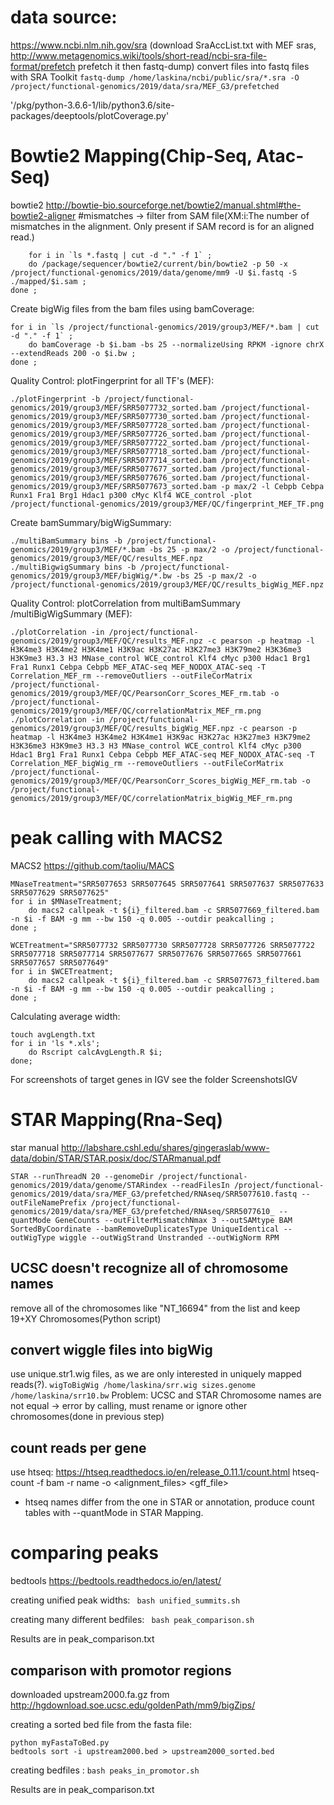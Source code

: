 # data source:
https://www.ncbi.nlm.nih.gov/sra (download SraAccList.txt with MEF sras, 
http://www.metagenomics.wiki/tools/short-read/ncbi-sra-file-format/prefetch
prefetch it then fastq-dump)
convert files into fastq files with SRA Toolkit
`fastq-dump /home/laskina/ncbi/public/sra/*.sra -O /project/functional-genomics/2019/data/sra/MEF_G3/prefetched`

'/pkg/python-3.6.6-1/lib/python3.6/site-packages/deeptools/plotCoverage.py'


# Bowtie2 Mapping(Chip-Seq, Atac-Seq)
bowtie2 http://bowtie-bio.sourceforge.net/bowtie2/manual.shtml#the-bowtie2-aligner
#mismatches -> filter from SAM file(XM:i:<N>The number of mismatches in the alignment. Only present if SAM record is for an aligned read.)
``` 
    for i in `ls *.fastq | cut -d "." -f 1` ;
    do /package/sequencer/bowtie2/current/bin/bowtie2 -p 50 -x /project/functional-genomics/2019/data/genome/mm9 -U $i.fastq -S ./mapped/$i.sam ;
done ;
 ```
Create bigWig files from the bam files using bamCoverage:
``` 
for i in `ls /project/functional-genomics/2019/group3/MEF/*.bam | cut -d "." -f 1` ;
	do bamCoverage -b $i.bam -bs 25 --normalizeUsing RPKM -ignore chrX --extendReads 200 -o $i.bw ;
done ;
 ```
Quality Control:
plotFingerprint for all TF's (MEF):
``` 
./plotFingerprint -b /project/functional-genomics/2019/group3/MEF/SRR5077732_sorted.bam /project/functional-genomics/2019/group3/MEF/SRR5077730_sorted.bam /project/functional-genomics/2019/group3/MEF/SRR5077728_sorted.bam /project/functional-genomics/2019/group3/MEF/SRR5077726_sorted.bam /project/functional-genomics/2019/group3/MEF/SRR5077722_sorted.bam /project/functional-genomics/2019/group3/MEF/SRR5077718_sorted.bam /project/functional-genomics/2019/group3/MEF/SRR5077714_sorted.bam /project/functional-genomics/2019/group3/MEF/SRR5077677_sorted.bam /project/functional-genomics/2019/group3/MEF/SRR5077676_sorted.bam /project/functional-genomics/2019/group3/MEF/SRR5077673_sorted.bam -p max/2 -l Cebpb Cebpa Runx1 Fra1 Brg1 Hdac1 p300 cMyc Klf4 WCE_control -plot /project/functional-genomics/2019/group3/MEF/QC/fingerprint_MEF_TF.png 
 ``` 
Create bamSummary/bigWigSummary:
``` 
./multiBamSummary bins -b /project/functional-genomics/2019/group3/MEF/*.bam -bs 25 -p max/2 -o /project/functional-genomics/2019/group3/MEF/QC/results_MEF.npz
./multiBigwigSummary bins -b /project/functional-genomics/2019/group3/MEF/bigWig/*.bw -bs 25 -p max/2 -o /project/functional-genomics/2019/group3/MEF/QC/results_bigWig_MEF.npz
```  
Quality Control:
plotCorrelation from multiBamSummary /multiBigWigSummary (MEF):
``` 
./plotCorrelation -in /project/functional-genomics/2019/group3/MEF/QC/results_MEF.npz -c pearson -p heatmap -l H3K4me3 H3K4me2 H3K4me1 H3K9ac H3K27ac H3K27me3 H3K79me2 H3K36me3 H3K9me3 H3.3 H3 MNase_control WCE_control Klf4 cMyc p300 Hdac1 Brg1 Fra1 Runx1 Cebpa Cebpb MEF_ATAC-seq MEF_NODOX_ATAC-seq -T Correlation_MEF_rm --removeOutliers --outFileCorMatrix /project/functional-genomics/2019/group3/MEF/QC/PearsonCorr_Scores_MEF_rm.tab -o /project/functional-genomics/2019/group3/MEF/QC/correlationMatrix_MEF_rm.png
./plotCorrelation -in /project/functional-genomics/2019/group3/MEF/QC/results_bigWig_MEF.npz -c pearson -p heatmap -l H3K4me3 H3K4me2 H3K4me1 H3K9ac H3K27ac H3K27me3 H3K79me2 H3K36me3 H3K9me3 H3.3 H3 MNase_control WCE_control Klf4 cMyc p300 Hdac1 Brg1 Fra1 Runx1 Cebpa Cebpb MEF_ATAC-seq MEF_NODOX_ATAC-seq -T Correlation_MEF_bigWig_rm --removeOutliers --outFileCorMatrix /project/functional-genomics/2019/group3/MEF/QC/PearsonCorr_Scores_bigWig_MEF_rm.tab -o /project/functional-genomics/2019/group3/MEF/QC/correlationMatrix_bigWig_MEF_rm.png
``` 

 # peak calling with MACS2
MACS2 https://github.com/taoliu/MACS
~~~
MNaseTreatment="SRR5077653 SRR5077645 SRR5077641 SRR5077637 SRR5077633 SRR5077629 SRR5077625"
for i in $MNaseTreatment;
	do macs2 callpeak -t ${i}_filtered.bam -c SRR5077669_filtered.bam -n $i -f BAM -g mm --bw 150 -q 0.005 --outdir peakcalling ;
done ;

WCETreatment="SRR5077732 SRR5077730 SRR5077728 SRR5077726 SRR5077722 SRR5077718 SRR5077714 SRR5077677 SRR5077676 SRR5077665 SRR5077661 SRR5077657 SRR5077649"
for i in $WCETreatment;
	do macs2 callpeak -t ${i}_filtered.bam -c SRR5077673_filtered.bam -n $i -f BAM -g mm --bw 150 -q 0.005 --outdir peakcalling ;
done ;
~~~
Calculating average width:
~~~
touch avgLength.txt
for i in 'ls *.xls';
	do Rscript calcAvgLength.R $i;
done;
~~~
For screenshots of target genes in IGV see the folder ScreenshotsIGV 
# STAR Mapping(Rna-Seq)
star manual http://labshare.cshl.edu/shares/gingeraslab/www-data/dobin/STAR/STAR.posix/doc/STARmanual.pdf
```
STAR --runThreadN 20 --genomeDir /project/functional-genomics/2019/data/genome/STARindex --readFilesIn /project/functional-genomics/2019/data/sra/MEF_G3/prefetched/RNAseq/SRR5077610.fastq --outFileNamePrefix /project/functional-genomics/2019/data/sra/MEF_G3/prefetched/RNAseq/SRR5077610_ --quantMode GeneCounts --outFilterMismatchNmax 3 --outSAMtype BAM SortedByCoordinate --bamRemoveDuplicatesType UniqueIdentical --outWigType wiggle --outWigStrand Unstranded --outWigNorm RPM
```

## UCSC doesn't recognize all of chromosome names

remove all of the chromosomes like "NT_16694" from the list and keep 19+XY Chromosomes(Python script)

## convert wiggle files into bigWig
use unique.str1.wig files, as we are only interested in uniquely mapped reads(?). 
`wigToBigWig /home/laskina/srr.wig sizes.genome /home/laskina/srr10.bw`
Problem: UCSC and STAR Chromosome names are not equal -> error by calling, must rename or ignore other chromosomes(done in previous step)

## count reads per gene 
use htseq: https://htseq.readthedocs.io/en/release_0.11.1/count.html
htseq-count -f bam -r name -o <alignment_files> <gff_file>
* htseq names differ from the one in STAR or annotation, produce count tables with --quantMode in STAR Mapping.

# comparing peaks
bedtools https://bedtools.readthedocs.io/en/latest/


creating unified peak widths:
``` bash unified_summits.sh```


creating many different bedfiles:
``` bash peak_comparison.sh```

Results are in peak_comparison.txt

## comparison with promotor regions
downloaded upstream2000.fa.gz from http://hgdownload.soe.ucsc.edu/goldenPath/mm9/bigZips/

creating a sorted bed file from the fasta file:
``` 
python myFastaToBed.py
bedtools sort -i upstream2000.bed > upstream2000_sorted.bed
```

creating bedfiles :
``` bash peaks_in_promotor.sh ```

Results are in peak_comparison.txt
